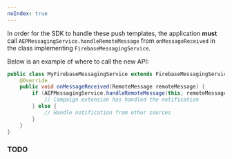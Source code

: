 ```yaml
---
noIndex: true
---
```


<Variant platform="android" template="setup" repeat="3"/>

In order for the SDK to handle these push templates, the application **must** call `AEPMessagingService.handleRemoteMessage` from `onMessageReceived` in the class implementing `FirebaseMessagingService`.

Below is an example of where to call the new API:

```java
public class MyFirebaseMessagingService extends FirebaseMessagingService {
    @Override
    public void onMessageReceived(RemoteMessage remoteMessage) {
        if (AEPMessagingService.handleRemoteMessage(this, remoteMessage)) {
            // Campaign extension has handled the notification
        } else {
            // Handle notification from other sources
        }
    }
}
```

<Variant platform="ios" template="setup" repeat="1"/>

### TODO
